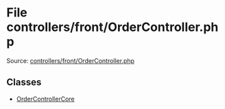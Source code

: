 File controllers/front/OrderController.php
=========

Source: [controllers/front/OrderController.php](https://github.com/PrestaShop/PrestaShop/blob/1.6.0.4/controllers/front/OrderController.php)


Classes
-------

* [OrderControllerCore](class.OrderControllerCore.md)

